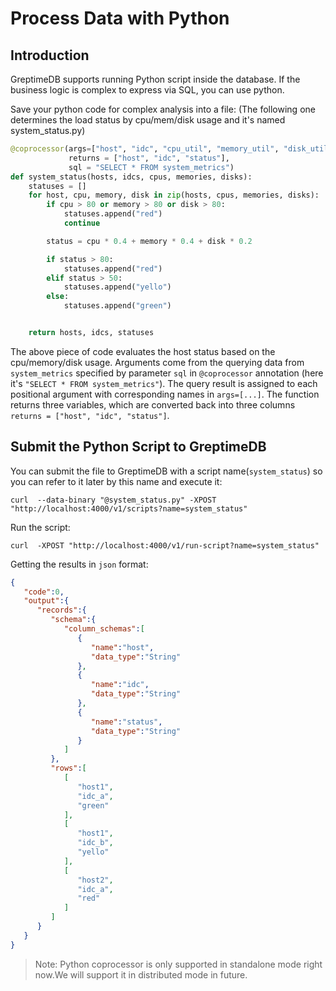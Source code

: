 # Process Data with Python

## Introduction

GreptimeDB supports running Python script inside the database. If the business logic is complex to express via SQL, you can use python.

Save your python code for complex analysis into a file: (The following one determines the load status by cpu/mem/disk usage and it's named system_status.py)

``` python
@coprocessor(args=["host", "idc", "cpu_util", "memory_util", "disk_util"],
             returns = ["host", "idc", "status"],
             sql = "SELECT * FROM system_metrics")
def system_status(hosts, idcs, cpus, memories, disks):
    statuses = []
    for host, cpu, memory, disk in zip(hosts, cpus, memories, disks):
        if cpu > 80 or memory > 80 or disk > 80:
            statuses.append("red")
            continue

        status = cpu * 0.4 + memory * 0.4 + disk * 0.2

        if status > 80:
            statuses.append("red")
        elif status > 50:
            statuses.append("yello")
        else:
            statuses.append("green")


    return hosts, idcs, statuses
```

The above piece of code evaluates the host status based on the cpu/memory/disk usage.
Arguments come from the querying data from `system_metrics` specified by parameter `sql` in `@coprocessor` annotation (here it's `"SELECT * FROM system_metrics"`). The query result is assigned to each positional argument with corresponding names in `args=[...]`. The function returns three variables, which are converted back into three columns `returns = ["host", "idc", "status"]`.

## Submit the Python Script to GreptimeDB

You can submit the file to GreptimeDB with a script name(`system_status`) so you can refer to it later by this name and execute it:

``` shell
curl  --data-binary "@system_status.py" -XPOST "http://localhost:4000/v1/scripts?name=system_status"
```

Run the script:

```shell
curl  -XPOST "http://localhost:4000/v1/run-script?name=system_status"
```

Getting the results in `json` format:

``` json
{
   "code":0,
   "output":{
      "records":{
         "schema":{
            "column_schemas":[
               {
                  "name":"host",
                  "data_type":"String"
               },
               {
                  "name":"idc",
                  "data_type":"String"
               },
               {
                  "name":"status",
                  "data_type":"String"
               }
            ]
         },
         "rows":[
            [
               "host1",
               "idc_a",
               "green"
            ],
            [
               "host1",
               "idc_b",
               "yello"
            ],
            [
               "host2",
               "idc_a",
               "red"
            ]
         ]
      }
   }
}
```



> Note: Python coprocessor is only supported in standalone mode right now.We will support it in distributed mode in future.

